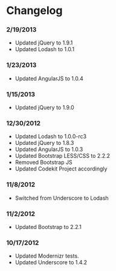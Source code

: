 # Changelog

### 2/19/2013
- Updated jQuery to 1.9.1
- Updated Lodash to 1.0.1

### 1/23/2013
- Updated AngularJS to 1.0.4

### 1/15/2013
- Updated jQuery to 1.9.0

### 12/30/2012
- Updated Lodash to 1.0.0-rc3
- Updated jQuery to 1.8.3
- Updated AngularJS to 1.0.3
- Updated Bootstrap LESS/CSS to 2.2.2
- Removed Bootstrap JS
- Updated Codekit Project accordingly

### 11/8/2012
- Switched from Underscore to Lodash

### 11/2/2012
- Updated Bootstrap to 2.2.1

### 10/17/2012
- Updated Modernizr tests.
- Updated Underscore to 1.4.2